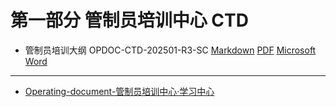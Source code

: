 # 第一部分 管制员培训中心 CTD

- 管制员培训大纲 OPDOC-CTD-202501-R3-SC [Markdown](./OPDOC-CTD-202501-R3-SC.md) [PDF](#) [Microsoft Word](#)

---

- [Operating-document-管制员培训中心·学习中心](Learning_Center/index.md)
